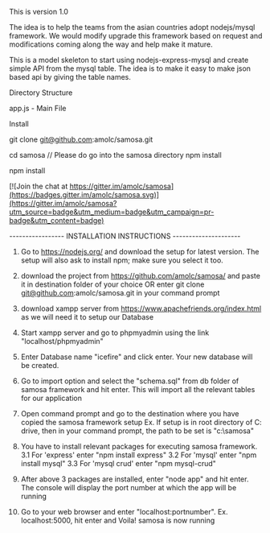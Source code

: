 This is version 1.0 

The idea is to help the teams from the asian countries adopt nodejs/mysql framework. We would modify upgrade this framework based on request and modifications coming along the way and help make it mature.

This is a model skeleton to start using nodejs-express-mysql and create simple API from the mysql table.
The idea is to make it easy to make json based api by giving the table names.

Directory Structure

app.js - Main File


Install

git clone git@github.com:amolc/samosa.git

cd samosa // Please do go into the samosa directory
npm install 
 
npm install 


[![Join the chat at https://gitter.im/amolc/samosa](https://badges.gitter.im/amolc/samosa.svg)](https://gitter.im/amolc/samosa?utm_source=badge&utm_medium=badge&utm_campaign=pr-badge&utm_content=badge)


----------------- INSTALLATION INSTRUCTIONS ---------------------

1. Go to https://nodejs.org/ and download the setup for latest version. The setup will also ask to install npm; make sure you select it too.

2. download the project from https://github.com/amolc/samosa/ and paste it in destination folder of your choice OR
   enter git clone git@github.com:amolc/samosa.git in your command prompt

3. download xampp server from https://www.apachefriends.org/index.html as we will need it to setup our Database

4. Start xampp server and go to phpmyadmin using the link "localhost/phpmyadmin"

5. Enter Database name "icefire" and click enter. Your new database will be created.

6. Go to import option and select the "schema.sql" from db folder of samosa framework and hit enter. This will import all the relevant tables for our application

7. Open command prompt and go to the destination where you have copied the samosa framework setup
   Ex. If setup is in root directory of C: drive, then in your command prompt, the path to be set is "c:\samosa"

8. You have to install relevant packages for executing samosa framework.
    3.1 For 'express' enter "npm install express"
    3.2 For 'mysql' enter "npm install mysql"
    3.3 For 'mysql crud' enter "npm mysql-crud"

9. After above 3 packages are installed, enter "node app" and hit enter. The console will display the port number at which the app will be running

10. Go to your web browser and enter "localhost:portnumber". Ex. localhost:5000, hit enter and Voila! samosa is now running
